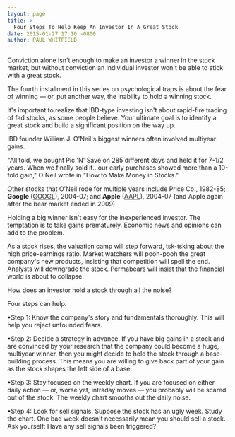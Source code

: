 ```yaml
---
layout: page
title: >-
  Four Steps To Help Keep An Investor In A Great Stock
date: 2015-01-27 17:10 -0800
author: PAUL WHITFIELD
---
```





Conviction alone isn't enough to make an investor a winner in the stock market, but without conviction an individual investor won't be able to stick with a great stock.

  

The fourth installment in this series on psychological traps is about the fear of winning — or, put another way, the inability to hold a winning stock.

  

It's important to realize that IBD-type investing isn't about rapid-fire trading of fad stocks, as some people believe. Your ultimate goal is to identify a great stock and build a significant position on the way up.

  

IBD founder William J. O'Neil's biggest winners often involved multiyear gains.

  

"All told, we bought Pic 'N' Save on 285 different days and held it for 7-1/2 years. When we finally sold it...our early purchases showed more than a 10-fold gain," O'Neil wrote in "How to Make Money in Stocks."

  

Other stocks that O'Neil rode for multiple years include Price Co., 1982-85; **Google** ([GOOGL](https://research.investors.com/quote.aspx?symbol=GOOGL)), 2004-07; and **Apple** ([AAPL](https://research.investors.com/quote.aspx?symbol=AAPL)), 2004-07 (and Apple again after the bear market ended in 2009).

  

Holding a big winner isn't easy for the inexperienced investor. The temptation is to take gains prematurely. Economic news and opinions can add to the problem.

  

As a stock rises, the valuation camp will step forward, tsk-tsking about the high price-earnings ratio. Market watchers will pooh-pooh the great company's new products, insisting that competition will spell the end. Analysts will downgrade the stock. Permabears will insist that the financial world is about to collapse.

  

How does an investor hold a stock through all the noise?

  

Four steps can help.

  

•Step 1: Know the company's story and fundamentals thoroughly. This will help you reject unfounded fears.

  

•Step 2: Decide a strategy in advance. If you have big gains in a stock and are convinced by your research that the company could become a huge, multiyear winner, then you might decide to hold the stock through a base-building process. This means you are willing to give back part of your gain as the stock shapes the left side of a base.

  

•Step 3: Stay focused on the weekly chart. If you are focused on either daily action — or, worse yet, intraday moves — you probably will be scared out of the stock. The weekly chart smooths out the daily noise.

  

•Step 4: Look for sell signals. Suppose the stock has an ugly week. Study the chart. One bad week doesn't necessarily mean you should sell a stock. Ask yourself: Have any sell signals been triggered?




